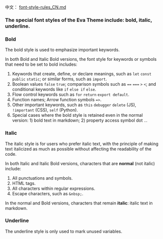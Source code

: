 中文： [font-style-rules_CN.md](https://github.com/fisheva/Eva-Theme/blob/master/documents/font-style-rules_CN.md)

### The special font styles of the Eva Theme include: bold, italic, underline.

### Bold
The bold style is used to emphasize important keywords.

In both Bold and Italic Bold versions, the font style for keywords or symbols that need to be set to bold includes:
1. Keywords that create, define, or declare meanings, such as `let` `const` `public` `static`; or similar forms, such as `import`.
2. Boolean values `false` `true`; comparison symbols such as `==` `===` `>` `<`; and conditional keywords like `if` `else if` `else`.
3. Flow control keywords such as `for` `return` `export default`.
4. Function names; Arrow function symbols `=>`.
5. Other important keywords, such as `this` `debugger` `delete` (JS), `!important` (CSS), `self` (Python).
6. Special cases where the bold style is retained even in the normal version: 1) bold text in markdown; 2) property access symbol dot `.`.

### Italic
The italic style is for users who prefer italic text, with the principle of making text italicized as much as possible without affecting the readability of the code.

In both Italic and Italic Bold versions, characters that are **normal** (not italic) include:
1. All punctuations and symbols.
2. HTML tags.
3. All characters within regular expressions.
4. Escape characters, such as `&nbsp;`.

In the normal and Bold versions, characters that remain **italic**: italic text in markdown.

### Underline
The underline style is only used to mark unused variables.